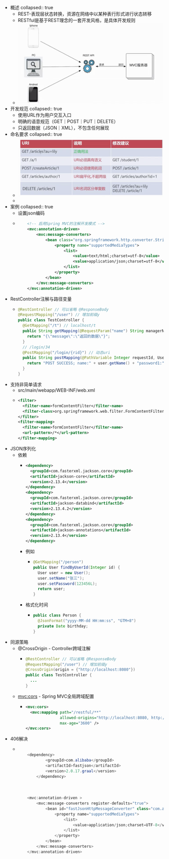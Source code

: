 - 概述
  collapsed:: true
	- REST-表现层状态转换，资源在网络中以某种表行形式进行状态转移
	- RESTful是基于REST理念的一套开发风格，是具体开发规则
	- ![截屏2022-10-29 14.59.17.png](../assets/截屏2022-10-29_14.59.17_1667026769977_0.png)
- 开发规范
  collapsed:: true
	- 使用URL作为用户交互入口
	- 明确的语意规范（GET｜POST｜PUT｜DELETE）
	- 只返回数据（JSON｜XML），不包含任何展现
- 命名要求
  collapsed:: true
	- ![截屏2022-10-29 15.04.14.png](../assets/截屏2022-10-29_15.04.14_1667027069796_0.png)
	-
- 案例
  collapsed:: true
	- 设置json编码
	- ```xml
	      <!-- 启用Spring MVC的注解开发模式 -->
	      <mvc:annotation-driven>
	          <mvc:message-converters>
	              <bean class="org.springframework.http.converter.StringHttpMessageConverter">
	                  <property name="supportedMediaTypes">
	                      <list>
	                          <value>text/html;charset=utf-8</value>
	                          <value>application/json;charset=utf-8</value>
	                      </list>
	                  </property>
	              </bean>
	          </mvc:message-converters>
	      </mvc:annotation-driven>
	  ```
- RestController注解与路径变量
	- ```java
	  @RestController // 可以省略 @ResponseBody
	  @RequestMapping("/user") // 增加前缀y
	  public class TestController {
	    @GetMapping("/t") // localhost/t
	    public String getMapping(@RequestParam("name") String managerName) {
	      return "{\"message\":\"返回的数据\"}";
	    }
	    // /login/34
	    @PostMapping("/login/{rid}") // 动态uri
	    public String postMapping(@PathVariable Integer requestId, User user) {
	      return "POST SUCCESS; name:" + user.getName() + "password1:" + user.getPassword();
	    }
	  }
	  ```
- 支持非简单请求
	- src/main/webapp/WEB-INF/web.xml
	- ```xml
	  <filter>
	    <filter-name>formContentFilter</filter-name>
	    <filter-class>org.springframework.web.filter.FormContentFilter</filter-class>
	  </filter>
	  <filter-mapping>
	    <filter-name>formContentFilter</filter-name>
	    <url-pattern>/*</url-pattern>
	  </filter-mapping>
	  ```
- JSON序列化
	- 依赖
		- ```xml
		  <dependency>
		    <groupId>com.fasterxml.jackson.core</groupId>
		    <artifactId>jackson-core</artifactId>
		    <version>2.13.4</version>
		  </dependency>
		  <dependency>
		    <groupId>com.fasterxml.jackson.core</groupId>
		    <artifactId>jackson-databind</artifactId>
		    <version>2.13.4.2</version>
		  </dependency>
		  <dependency>
		    <groupId>com.fasterxml.jackson.core</groupId>
		    <artifactId>jackson-annotations</artifactId>
		    <version>2.13.4</version>
		  </dependency>
		  ```
		- 例如
			- ```java
			  @GetMapping("/person")
			  public User findByUserId(Integer id) {
			    User user = new User();
			    user.setName("张三");
			    user.setPassword(123456L);
			    return user;
			  }
			  ```
		- 格式化时间
			- ```java
			  public class Person {
			    @JsonFormat("yyyy-MM-dd HH:mm:ss", "GTM+8")
			    private Date birthday;
			  }
			  ```
- 同源策略
	- @CrossOrigin - Controller跨域注解
		- ```java
		  @RestController // 可以省略 @ResponseBody
		  @RequestMapping("/user") // 增加前缀y
		  @CrossOrigin(origin = {"http://localhost:8080"})
		  public class TestController {
		    ...
		  }
		  ```
	- <mvc:cors> - Spring MVC全局跨域配置
		- ```xml
		  <mvc:cors>
		    <mvc:mapping path="/restful/**"
		                 allowed-origins="http://localhost:8080, http://www.example.com"
		                 max-age="3600" />
		  </mvc:cors>
		  ```
- 406解决
	- ```java
	  
	      <dependency>
	              <groupId>com.alibaba</groupId>
	              <artifactId>fastjson</artifactId>
	              <version>2.0.17.graal</version>
	          </dependency>
	  
	  
	  
	      <mvc:annotation-driven >
	          <mvc:message-converters register-defaults="true">
	              <bean id="fastJsonHttpMessageConverter" class="com.alibaba.fastjson.support.spring.FastJsonHttpMessageConverter">
	                  <property name="supportedMediaTypes">
	                      <list>
	                          <value>application/json;charset=UTF-8</value>
	                      </list>
	                  </property>
	              </bean>
	          </mvc:message-converters>
	      </mvc:annotation-driven>
	  ```